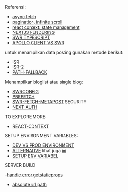 Referensi: 
- [async fetch](https://dmitripavlutin.com/javascript-fetch-async-await/)
- [pagination, infinite scroll](https://stackoverflow.com/questions/63230019/how-to-create-load-more-bottom-in-nextjs-for-get-rest-of-data-next-js-paginati)
- [react context: state management](https://www.netlify.com/blog/2020/12/01/using-react-context-for-state-management-in-next.js/)
- [NEXTJS RENDERING](https://theodorusclarence.com/blog/nextjs-fetch-method)
- [SWR TYPESCRIPT](https://stackoverflow.com/questions/64199630/problem-with-typescript-while-making-request-to-swr)
- [APOLLO CLIENT VS SWR](https://dev.to/aryanjnyc/i-migrated-away-from-apollo-client-to-vercel-swr-and-prisma-graphql-request-and-you-can-too-245b)

untuk menampilkan data posting gunakan metode berikut: 
- [ISR](https://nextjs.org/docs/basic-features/data-fetching#incremental-static-regeneration)
- [ISR-2](https://vercel.com/docs/concepts/next.js/incremental-static-regeneration)
- [PATH-FALLBACK](https://nextjs.org/docs/basic-features/data-fetching#fallback-true)

Menampilkan bloglist atau single blog: 
- [SWRCONFIG](https://swr.vercel.app/docs/with-nextjs)
- [PREFETCH](https://nextjs.org/docs/api-reference/next/router#routerprefetch)
- [SWR-FETCH-METAPOST](https://github.com/praveenweb/swr-graphql/blob/master/pages/index.js)
SECURITY
- [NEXT-AUTH](https://next-auth.js.org/)


TO EXPLORE MORE: 
- [REACT-CONTEXT](https://www.netlify.com/blog/2020/12/01/using-react-context-for-state-management-in-next.js/)


SETUP ENVIRONMENT VARIABLES: 

- [DEV VS PROD ENVIRONMENT](https://www.geeksforgeeks.org/node_env-variables-and-how-to-use-them/)
- [ALTERNATIVE](https://seanconnolly.dev/dont-be-fooled-by-node-env) lihat juga [ini](https://jetrockets.com/blog/environment-variables-in-next-js)
- [SETUP ENV VARIABEL](https://www.youtube.com/watch?v=vS86x_e0zBk&t=257s)

SERVER BUILD

-[handle error getstaticprops](https://stackoverflow.com/questions/67168743/how-to-cleanly-handle-errors-in-nextjs-getstaticprops)

- [absolute url path](https://stackoverflow.com/questions/44342226/next-js-error-only-absolute-urls-are-supported)